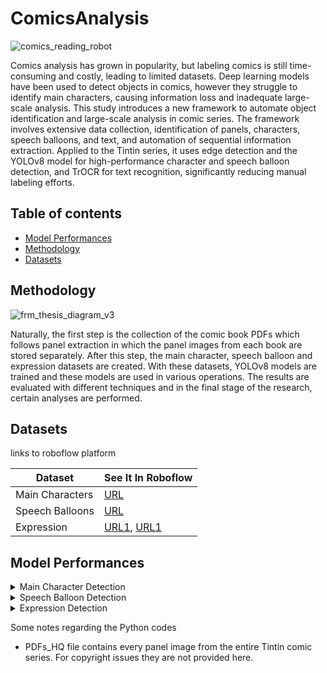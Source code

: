 # ComicsAnalysis

![comics_reading_robot](https://github.com/saskal5/ComicsAnalysis/assets/43573699/9b7643dc-5203-4ea4-9aef-14aa79d862e4)

Comics analysis has grown in popularity, but labeling comics is still time-consuming and costly, leading to limited datasets. Deep learning models have been used to detect objects in comics, however they struggle to identify main characters, causing information loss and inadequate large-scale analysis. This study introduces a new framework to automate object identification and large-scale analysis in comic series. The framework involves extensive data collection, identification of panels, characters, speech balloons, and text, and automation of sequential information extraction. Applied to the Tintin series, it uses edge detection and the YOLOv8 model for high-performance character and speech balloon detection, and TrOCR for text recognition, significantly reducing manual labeling efforts.

## Table of contents
* [Model Performances](#model-performances)
* [Methodology](#mmethodology)
* [Datasets](#datasets)

## Methodology

![frm_thesis_diagram_v3](https://github.com/saskal5/ComicsAnalysis/assets/43573699/57d60a37-bc93-461f-9ac5-570125234171)

Naturally, the first step is the collection of the comic book PDFs which follows panel extraction in which the panel images from each book are stored separately. After this step, the main character, speech balloon and expression datasets are created. With these datasets, YOLOv8 models are trained and these models are used in various operations. The results are evaluated with different techniques and in the final stage of the research, certain analyses are performed.

## Datasets

links to roboflow platform

|       Dataset      |                                                        See It In Roboflow                                                          | 
| ------------------ | ---------------------------------------------------------------------------------------------------------------------------------- | 
|   Main Characters  |                                   [URL](https://universe.roboflow.com/azat/tintin_hq/dataset/3)                                    |
|   Speech Balloons  |                                   [URL](https://universe.roboflow.com/azat/speech_balloons_hq/3)                                   |
|     Expression     | [URL1](https://universe.roboflow.com/azat/exclamation-question/1), [URL1](https://universe.roboflow.com/azat/exclamation-question/3) |




## Model Performances

<details>
<summary>Main Character Detection</summary>

**Model 1**
Trained on the dataset including the first book in the series


|     Model     |     Epoch     |   Time   |    P    |   R   |  mAP50  | mAP50-95 |
| ------------- | ------------- | -------- | ------- | ----- | ------- | -------- |
|    YOLOv5     |     50        |  12.47h  |  0.934  | 0.911 |  0.936  |  0.844   |
|    YOLOv8     |     62        |  7.11h   |  0.851  | 0.838 |  0.885  |  0.737   |
|    YOLOv9     |     50        |  1.69h   |  0.975  | 0.955 |  0.984  |  0.956   |

**Model 2**
Trained on the dataset excluding the first book in the series

</details>

<details>
<summary>Speech Balloon Detection</summary>


|     Model     |     Epoch     |   Time   |    P    |   R   |  mAP50  | mAP50-95 |
| ------------- | ------------- | -------- | ------- | ----- | ------- | -------- |
|    YOLOv5     |     25        |  3.89h   |  0.974  | 0.987 |  0.991  |  0.888   |
|    YOLOv8     |     25        |  2.72h   |  0.867  | 0.982 |  0.991  |  0.847   |
|    YOLOv9     |     20        |  0.48h   |  0.993  | 0.978 |  0.992  |  0.977   |

</details>

<details>
<summary>Expression Detection</summary>

The expression dataset was only trained with YOLOv8.


|   **Model**      |  **All**    | **Question** | **Exclamation** |   
| ---------------- | ----------- | ------------ | --------------- | 
|   **Precision**  |    0.958    |     0.922    |      0.995      | 
|   **Recall**     |    0.917    |     0.833    |      1.000      | 
|   **mAP50**      |    0.978    |     0.962    |      0.995      | 
|   **mAP50-95**   |    0.629    |     0.624    |      0.634      |

</details>

Some notes regarding the Python codes
* PDFs_HQ file contains every panel image from the entire Tintin comic series. For copyright issues they are not provided here.

